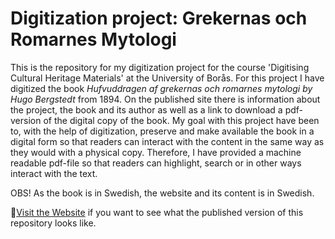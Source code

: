 # Digitization project: Grekernas och Romarnes Mytologi

This is the repository for my digitization project for the course 'Digitising Cultural Heritage Materials' at the University of Borås. For this project I have digitized the book <i>Hufvuddragen af grekernas och romarnes mytologi by Hugo Bergstedt</i> from 1894. On the published site there is information about the project, the book and its author as well as a link to download a pdf-version of the digital copy of the book. My goal with this project have been to, with the help of digitization, preserve and make available the book in a digital form so that readers can interact with the content in the same way as they would with a physical copy. Therefore, I have provided a machine readable pdf-file so that readers can highlight, search or in other ways interact with the text. 

OBS! As the book is in Swedish, the website and its content is in Swedish. 



🚀[Visit the Website](https://dchmje.github.io/digitizationproject/) if you want to see what the published version of this repository looks like.




